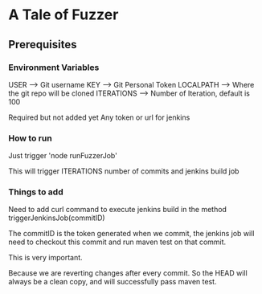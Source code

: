 # A Tale of Fuzzer

## Prerequisites

### Environment Variables

USER        --> Git username
KEY         --> Git Personal Token
LOCALPATH   --> Where the git repo will be cloned
ITERATIONS  --> Number of Iteration, default is 100

Required but not added yet
Any token or url for jenkins

### How to run

Just trigger 'node runFuzzerJob'

This will trigger ITERATIONS number of commits and jenkins build job

### Things to add

Need to add curl command to execute jenkins build in the method triggerJenkinsJob(commitID)

The commitID is the token generated when we commit, the jenkins job will need to checkout this commit and run maven test on that commit.

This is very important.

Because we are reverting changes after every commit.
So the HEAD will always be a clean copy, and will successfully pass maven test.
